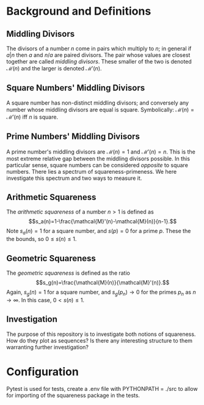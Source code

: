 # Background and Definitions
## Middling Divisors
The divisors of a number $n$ come in pairs which multiply to $n$; in general if $a|n$ then $a$ and $n/a$ are paired divisors. The pair whose values are closest together are called _middling divisors_. These smaller of the two is denoted $\mathcal{M}(n)$ and the larger is denoted $\mathcal{M}'(n)$.

## Square Numbers' Middling Divisors
A square number has non-distinct middling divisors; and conversely any number whose middling divisors are equal is square. Symbolically: $\mathcal{M}(n)=\mathcal{M}'(n)$ iff $n$ is square.

## Prime Numbers' Middling Divisors
A prime number's middling divisors are $\mathcal{M}(n)=1$ and $\mathcal{M}'(n)=n$. This is the most extreme relative gap between the middling divisors possible. In this particular sense, square numbers can be considered _opposite_ to square numbers. There lies a spectrum of squareness-primeness. We here investigate this spectrum and two ways to measure it.

## Arithmetic Squareness
The _arithmetic squareness_ of a number $n>1$ is defined as
$$s_a(n)=1-\frac{\mathcal{M}'(n)-\mathcal{M}(n)}{n-1}.$$
Note $s_a(n)=1$ for a square number, and $s(p)= 0$ for a prime $p$. These the the bounds, so $0\leq s(n)\leq 1$.

## Geometric Squareness
The _geometric squareness_ is defined as the ratio
$$s_g(n)=\frac{\mathcal{M}(n)}{\mathcal{M}'(n)}.$$
Again, $s_g(n)=1$ for a square number, and $s_g(p_n)\to 0$ for the primes $p_n$ as $n\to\infty$. In this case, $0 \lt s(n) \leq 1$.

## Investigation
The purpose of this repository is to investigate both notions of squareness. How do they plot as sequences? Is there any interesting structure to them warranting further investigation?

# Configuration
Pytest is used for tests, create a .env file with PYTHONPATH = ./src to allow for importing of the
squareness package in the tests.
